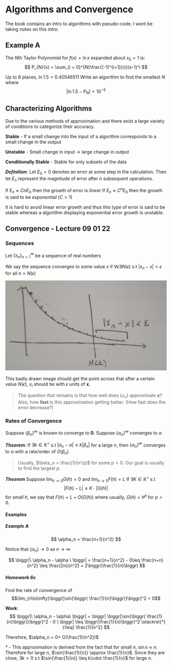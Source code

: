# Algorithms and Convergence
The book contains an intro to algorithms with pseudo-code. I wont be taking notes on this *intro*. 

## Example A
The $N$th Taylor Polynomial for $f(x) = \ln{x}$ expanded about $x_0 = 1$ is:
$$
P_{N}(x) = \sum_{i = 0}^{N}\frac{(-1)^{i+1}}{i}(x-1)^i
$$

Up to 8 places,  $\ln{1.5} = 0.40546511$
Write an algorithm to find the smallest $N$ where
$$
\biggr| \ln{1.5} - P_N \biggr| \lt 10^{-5}
$$

## Characterizing Algorithms
Due to the various methods of approximation and there exist a large variety of conditions to categorize their accuracy. 

**Stable** - If a small change into the input of a algorithm corresponds to a small change in the output

**Unstable** - Small change in input $\to$ large change in output

**Conditionally Stable** - Stable for only subsets of the data

***Definition***:
Let $E_0 \gt 0$ denotes an error at some step in the calculation. Then let $E_n$ represent the magnitude of error after $n$ subsequent operations. 

If $E_n \approx Cn E_0$ then the growth of error is *linear*
If $E_n \approx C^n E_0$ then the growth is said to be *exponential* ($C\gt1$)

It is hard to avoid linear error growth and thus this type of error is said to be stable whereas a algorithm displaying exponential error growth is unstable. 

## Convergence - Lecture 09 01 22
### Sequences
Let $\{x_n\}_{n=1}^{\infty}$ be a sequence of real numbers

We say the sequence converges to some value $x$ if $\forall\epsilon\exists N(\epsilon)$ s.t $|x_n - x|\lt\epsilon$ for all $n \gt N(\epsilon)$

![num_anal_rate_conv](../img/num_anal_rate_conv.jpg)

This badly drawn image should get the point across that after a certain value $N(\epsilon)$, $x_i$ should be with $\epsilon$ units of $\mathbf{x}$.

> The question that remains is that how well does $\{x_n\}$ approximate $\mathbf{x}$? Also, how **fast** is this approximation getting better. (How fast does the error decrease?)

### Rates of Convergence
Suppose $\{\beta_n\}^{\infty}$ is known to converge to **0**.
Suppose $\{\alpha_n\}^{\infty}$ converges to $\alpha$

***Theorem***:
If $\exists k\in\mathbb{R}^{+}$ s.t $\biggr| \alpha_n - \alpha \biggr| \leq k\biggr|\beta_n\biggr|$ for a large n, then $\{\alpha_n\}^{\infty}$ converges to $\alpha$ with a rate/order of $O(\beta_n)$. 

> Usually, $\beta_n = \frac{1}{n^p}$ for some $p \gt 0$. Our goal is usually to find the largest $p$. 


***Theorem***
Suppose $\lim_{h\to0}G(h)=0$ and $\lim_{h\to0}F(h) = L$ If $\exists K\in\mathbb{R}^+$ s.t 
$$
\biggr| F(h) - L \biggr| \leq K\cdot|G(h)|
$$
for small $h$, we say that $F(h) = L + O(G(h))$ where usually, $G(h) = h^p$ for $p\gt0$. 

#### Examples
##### Example A
$$
\alpha_n = \frac{n+1}{n^2}
$$

Notice that $\{\alpha_n\} \to 0$ as $n \to \infty$

$$
\biggr|\ \alpha_n - \alpha \ \biggr| = \frac{n+1}{n^2} - 0\leq \frac{n+n}{n^2} \leq \frac{2n}{n^2} = 2\biggr(\frac{1}{n}\biggr)
$$

##### Homework 6c
Find the rate of convergence of $$\lim_{n\to\infty}\biggr[\sin{\biggr( \frac{1}{n}\biggr)}\biggr]^2 = 0$$

**Work**:
$$
\biggr|\ \alpha_n - \alpha\ \biggr| = \biggr| \biggr[\sin{\biggr( \frac{1}{n}\biggr)}\biggr]^2 - 0 \ \biggr| \leq \biggr(\frac{1}{n}\biggr)^2 \stackrel{*}{\leq} \frac{1}{n^2}
$$

Therefore, $\alpha_n = 0+ O(\frac{1}{n^2})$

\* - This approximation is derived from the fact that for small $n$, $\sin n \approx n$. Therefore for large $n$, $\sin{\frac{1}{n}} \approx \frac{1}{n}$. Since they are close, $\exists k\gt0$ s.t $\sin{\frac{1}{n}} \leq k\cdot \frac{1}{n}$ for large $n$.   

